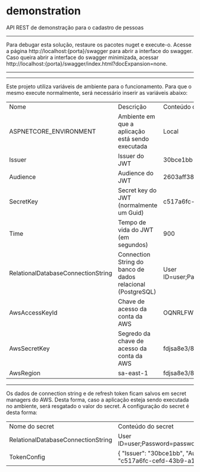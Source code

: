 # demonstration

API REST de demonstração para o cadastro de pessoas
<hr />

Para debugar esta solução, restaure os pacotes nuget e execute-o.
Acesse a página http://localhost:{porta}/swagger para abrir a interface do swagger.
Caso queira abrir a interface do swagger minimizada, acessar http://localhost:{porta}/swagger/index.html?docExpansion=none.
<hr />

<hr />
Este projeto utiliza variáveis de ambiente para o funcionamento. 
Para que o mesmo execute normalmente, será necessário inserir as variáveis abaixo: 

<table>
  <theader>
    <td>Nome</td>
    <td>Descrição</td>
    <td>Conteúdo de exemplo</td>
  </theader>
  <tr>
    <td>ASPNETCORE_ENVIRONMENT</td>
    <td>Ambiente em que a aplicação está sendo executada</td>
    <td>Local</td>
  </tr>
  <tr>
    <td>Issuer</td>
    <td>Issuer do JWT</td>
    <td>30bce1bb</td>
  </tr>
  <tr>
    <td>Audience</td>
    <td>Audience do JWT</td>
    <td>2603aff38a29</td>
  </tr>
  <tr>
    <td>SecretKey</td>
    <td>Secret key do JWT (normalmente um Guid)</td>
    <td>c517a6fc-cefd-43b9-a1f5-40a551b7aecc</td>
  </tr>
  <tr>
    <td>Time</td>
    <td>Tempo de vida do JWT (em segundos)</td>
    <td>900</td>
  </tr>
  <tr>
    <td>RelationalDatabaseConnectionString</td>
    <td>Connection String do banco de dados relacional (PostgreSQL)</td>
    <td>User ID=user;Password=password;Host=host;Port=5432;Database=database;</td>
  </tr>
  <tr>
    <td>AwsAccessKeyId</td>
    <td>Chave de acesso da conta da AWS</td>
    <td>OQNRLFWMFLCCGFJMGETU</td>
  </tr>
  <tr>
    <td>AwsSecretKey</td>
    <td>Segredo da chave de acesso da conta da AWS</td>
    <td>fdjsa8e3/8HcsUVxaQB8QUFnRPfa5PhEVK2U+qIf</td>
  </tr>
  <tr>
    <td>AwsRegion</td>
    <td>sa-east-1</td>
    <td>fdjsa8e3/8HcsUVxaQB8QUFnRPfa5PhEVK2U+qIf</td>
  </tr>
</table>

<hr/>

Os dados de connection string e de refresh token ficam salvos em secret managers do AWS. Desta forma, caso a aplicação esteja sendo executada no ambiente, será resgatado o valor do secret.
A configuração do secret é desta forma:

<table>
  <theader>
    <td>Nome do secret</td>
    <td>Conteúdo do secret</td>
  </theader>
  <tr>
    <td>RelationalDatabaseConnectionString</td>
    <td>User ID=user;Password=password;Host=host;Port=5432;Database=database;</td>
  </tr>
  <tr>
    <td>TokenConfig</td>
    <td>{ "Issuer": "30bce1bb", "Audience": "2603aff38a29", "SecretKey": "c517a6fc-cefd-43b9-a1f5-40a551b7aecc", "TokenTime": "900" }</td>
  </tr>
  <tr>
  </tr>
</table>